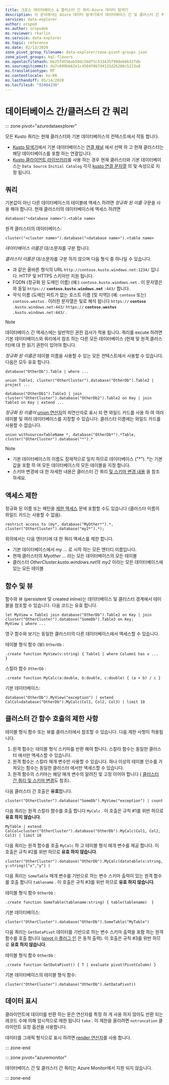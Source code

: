 ```yaml
---
title: 크로스 데이터베이스 & 클러스터 간 쿼리-Azure 데이터 탐색기
description: 이 문서에서는 Azure 데이터 탐색기에서 데이터베이스 간 및 클러스터 간 쿼리를 설명 합니다.
services: data-explorer
author: orspod
ms.author: orspodek
ms.reviewer: rkarlin
ms.service: data-explorer
ms.topic: reference
ms.date: 02/13/2020
zone_pivot_group_filename: data-explorer/zone-pivot-groups.json
zone_pivot_groups: kql-flavors
ms.openlocfilehash: bb25fd556ab59dc5bdf5c533435f99deb6b32fdb
ms.sourcegitcommit: da7c699bb62e1c4564f867d4131d26286c5223a8
ms.translationtype: MT
ms.contentlocale: ko-KR
ms.lasthandoff: 05/14/2020
ms.locfileid: "83404230"
---
```

# <a name="cross-database-and-cross-cluster-queries"></a>데이터베이스 간/클러스터 간 쿼리

::: zone pivot="azuredataexplorer"

모든 Kusto 쿼리는 현재 클러스터와 기본 데이터베이스의 컨텍스트에서 작동 합니다.
* [Kusto 탐색기](../tools/kusto-explorer.md)에서 기본 데이터베이스는 [연결 패널](../tools/kusto-explorer.md#connections-panel) 에서 선택 하 고 현재 클러스터는 해당 데이터베이스를 포함 하는 연결입니다.
* [Kusto 클라이언트 라이브러리](../api/netfx/about-kusto-data.md)를 사용 하는 경우 현재 클러스터와 기본 데이터베이스는 `Data Source` `Initial Catalog` 각각 [kusto 연결 문자열](../api/connection-strings/kusto.md) 의 및 속성으로 지정 됩니다.

## <a name="queries"></a>쿼리
기본값이 아닌 다른 데이터베이스의 테이블에 액세스 하려면 *정규화 된 이름* 구문을 사용 해야 합니다. 현재 클러스터의 데이터베이스에 액세스 하려면
```kusto
database("<database name>").<table name>
```
원격 클러스터의 데이터베이스:
```kusto
cluster("<cluster name>").database("<database name>").<table name>
```

*데이터베이스 이름은* 대/소문자를 구분 합니다.

*클러스터 이름은* 대/소문자를 구분 하지 않으며 다음 형식 중 하나일 수 있습니다.
* 과 같은 올바른 형식의 URL `http://contoso.kusto.windows.net:1234/` 입니다. HTTP 및 HTTPS 스키마만 지원 됩니다.
* FQDN (정규화 된 도메인 이름) (예:) `contoso.kusto.windows.net` . 이 문자열은와 동일 `https://` **`contoso.kusto.windows.net`** `:443/` 합니다.
* 약식 이름 (도메인 파트가 없는 호스트 이름 [및 지역]) (예: `contoso` 또는) `contoso.westus` . 이러한 문자열은 및로 해석 됩니다 `https://` **`contoso`** `.kusto.windows.net:443/` `https://` **`contoso.westus`** `.kusto.windows.net:443/` .

> [!NOTE]
> 데이터베이스 간 액세스에는 일반적인 권한 검사가 적용 됩니다.
> 쿼리를 excute 하려면 기본 데이터베이스와 쿼리에서 참조 하는 다른 모든 데이터베이스 (현재 및 원격 클러스터)에 대 한 읽기 권한이 있어야 합니다.

*정규화 된 이름은* 테이블 이름을 사용할 수 있는 모든 컨텍스트에서 사용할 수 있습니다.
다음은 모두 유효 합니다.

```kusto
database("OtherDb").Table | where ...

union Table1, cluster("OtherCluster").database("OtherDb").Table2 | project ...

database("OtherDb1").Table1 | join cluster("OtherCluster").database("OtherDb2").Table2 on Key | join Table3 on Key | extend ...
```

*정규화 된 이름이* [union 연산자](./unionoperator.md)의 피연산자로 표시 되 면 와일드 카드를 사용 하 여 여러 테이블 및 여러 데이터베이스를 지정할 수 있습니다. 클러스터 이름에는 와일드 카드를 사용할 수 없습니다.

```kusto
union withsource=TableName *, database("OtherDb*").*Table, cluster("OtherCluster").database("*").*
```

> [!NOTE]
>* 기본 데이터베이스의 이름도 잠재적으로 일치 하므로 데이터베이스 ("&#42;"). *는 기본값을 포함 하 여 모든 데이터베이스의 모든 테이블을 지정 합니다.
>* 스키마 변경에 대 한 자세한 내용은 클러스터 간 쿼리 [및 스키마 변경 내용](../concepts/crossclusterandschemachanges.md) 을 참조 하세요.

## <a name="access-restriction"></a>액세스 제한 
정규화 된 이름 또는 패턴을 [제한 액세스](./restrictstatement.md) 문에 포함할 수도 있습니다 (클러스터 이름의 와일드 카드는 사용할 수 없음).
```kusto
restrict access to (my*, database("MyOther*").*, cluster("OtherCluster").database("my2*").*);
```

위의에서는 다음 엔터티에 대 한 쿼리 액세스를 제한 합니다.

* 기본 데이터베이스에서 *my ...* 로 시작 하는 모든 엔터티 이름입니다. 
* 현재 클러스터의 *Myother ...* 라는 모든 데이터베이스의 모든 테이블
* 클러스터 *OtherCluster.kusto.windows.net*의 *my2* 이라는 모든 데이터베이스에 있는 모든 테이블

## <a name="functions-and-views"></a>함수 및 뷰

함수와 뷰 (persistent 및 created inline)는 데이터베이스 및 클러스터 경계에서 테이블을 참조할 수 있습니다. 다음 코드는 유효 합니다.

```kusto
let MyView = Table1 join database("OtherDb").Table2 on Key | join cluster("OtherCluster").database("SomeDb").Table3 on Key;
MyView | where ...
```

영구 함수와 보기는 동일한 클러스터의 다른 데이터베이스에서 액세스할 수 있습니다.

테이블 형식 함수 (뷰) `OtherDb` :

```kusto
.create function MyView(v:string) { Table1 | where Column1 has v ...  }  
```

스칼라 함수 `OtherDb` :
```kusto
.create function MyCalc(a:double, b:double, c:double) { (a + b) / c }  
```

기본 데이터베이스:

```kusto
database("OtherDb").MyView("exception") | extend CalCol=database("OtherDb").MyCalc(Col1, Col2, Col3) | limit 10
```

## <a name="limitations-of-cross-cluster-function-calls"></a>클러스터 간 함수 호출의 제한 사항

테이블 형식 함수 또는 뷰를 클러스터에서 참조할 수 있습니다. 다음 제한 사항이 적용됩니다.

1. 원격 함수는 테이블 형식 스키마를 반환 해야 합니다. 스칼라 함수는 동일한 클러스터 에서만 액세스할 수 있습니다.
2. 원격 함수는 스칼라 매개 변수만 사용할 수 있습니다. 하나 이상의 테이블 인수를 가져오는 함수는 동일한 클러스터 에서만 액세스할 수 있습니다.
3. 원격 함수의 스키마는 해당 매개 변수의 알려진 및 고정 이어야 합니다 ( [클러스터 간 쿼리 및 스키마 변경](../concepts/crossclusterandschemachanges.md)도 참조).

다음 클러스터 간 호출은 **유효**합니다.

```kusto
cluster("OtherCluster").database("SomeDb").MyView("exception") | count
```

다음 쿼리는 원격 스칼라 함수를 호출 합니다 `MyCalc` .
이 호출은 규칙 #1를 위반 하므로 **유효 하지 않습니다**.

```kusto
MyTable | extend CalCol=cluster("OtherCluster").database("OtherDb").MyCalc(Col1, Col2, Col3) | limit 10
```

다음 쿼리는 원격 함수를 호출 `MyCalc` 하 고 테이블 형식 매개 변수를 제공 합니다.
이 호출은 규칙 #2를 위반 하므로 **유효 하지 않습니다**.

```kusto
cluster("OtherCluster").database("OtherDb").MyCalc(datatable(x:string, y:string)["x","y"] ) 
```

다음 쿼리는 `SomeTable` 매개 변수를 기반으로 하는 변수 스키마 출력이 있는 원격 함수를 호출 합니다 `tablename` .
이 호출은 규칙 #3를 위반 하므로 **유효 하지 않습니다**.

테이블 형식 함수 `OtherDb` :
```kusto
.create function SomeTable(tablename:string) { table(tablename)  }  
```

기본 데이터베이스:
```kusto
cluster("OtherCluster").database("OtherDb").SomeTable("MyTable")
```

다음 쿼리는 `GetDataPivot` 데이터를 기반으로 하는 변수 스키마 출력을 포함 하는 원격 함수를 호출 합니다 ([pivot () 플러그 인](pivotplugin.md) 은 동적 출력).
이 호출은 규칙 #3를 위반 하므로 **유효 하지 않습니다**.

테이블 형식 함수 `OtherDb` :
```kusto
.create function GetDataPivot() { T | evaluate pivot(PivotColumn) }  
```

기본 데이터베이스의 테이블 형식 함수:
```kusto
cluster("OtherCluster").database("OtherDb").GetDataPivot()
```

## <a name="displaying-data"></a>데이터 표시

클라이언트에 데이터를 반환 하는 문은 연산자를 특정 하 게 사용 하지 않아도 반환 되는 레코드 수에 의해 암시적으로 제한 됩니다 `take` . 이 제한을 올리려면 `notruncation` 클라이언트 요청 옵션을 사용합니다.

데이터를 그래픽 형식으로 표시 하려면 [render 연산자](renderoperator.md)를 사용 합니다.

::: zone-end

::: zone pivot="azuremonitor"

데이터베이스 간 및 클러스터 간 쿼리는 Azure Monitor에서 지원 되지 않습니다.

::: zone-end
